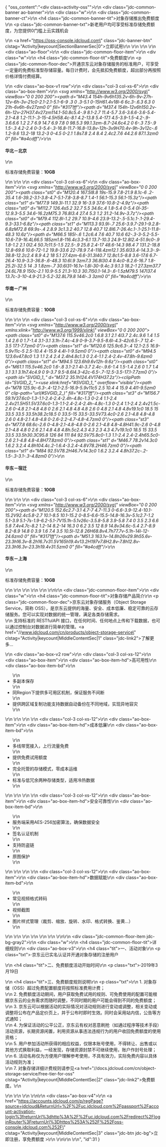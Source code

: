 {
	"oss_content":"<div class=activity-oss\"\">\r\n  <div class=\"jdc-common-banner ao-banner\">\r\n    <div class=\"w\">\r\n      <div class=\"jdc-common-banner-ct\">\r\n        <h4 class=\"jdc-common-banner-tit\">对象存储推出免费额度</h4>\r\n        <p class=\"jdc-common-banner-txt\">新老用户均可享受标准存储免费额度，为您提供0门槛上云实践机会</p>\r\n        <a href=\"https://oss-console.jdcloud.com\" class=\"jdc-banner-btn\" clstag=\"Activity|keycount|SectionBannerSec|0\">立即试用</a>\r\n      </div>\r\n    </div>\r\n  </div>\r\n  <div class=\"ao-floor\">\r\n    <div class=\"jdc-common-floor-item\">\r\n      <div class=\"w\">\r\n        <h4 class=\"jdc-common-floor-tit\">免费额度</h4>\r\n        <p class=\"jdc-common-floor-dec\">开通京东云对象存储服务的标准用户，可享受一定量的免费标准型存储容量。每日计费时，会先抵扣免费额度，超出部分再按照价格详情付费结算。</p>\r\n        <div class=\"ao-box-v1 row\">\r\n          <div class=\"col-3 col-xs-6\">\r\n            <div class=\"ao-box-item\">\r\n              <i><svg xmlns=\"http://www.w3.org/2000/svg\" viewBox=\"0 0 200 200\"><path d=\"M43.4 154h-9v6h135.2v-6h-9v-27h-12v-6h-3v-21c0-2.1-2.1-5.1-6-9 .3 0 .3-5.1 0-15H61.4v18l-6 6c.3-.6.3 6.3 0 21h-6v6h-6v27zm0 0\" fill=\"#3171ff\"/><path d=\"M37.4 154h-12v6h150.2v-6h-12v-27H37.4v27zm114.1-50.8c5.4-.9 8.1-2.7 11.4-5.7 3.6-3.6.6-3.6-5.4-2.1-4.8 1.2-11.1-.3-15-4.5H58.4c-8.1 4.2-13.8 5.4-17.1 4.5-3.9-1.5-4.2-.9-3.6.6.6 1.2 2.7 6.9 14.7 6.9 7.8 0 98.5.3 99.1.3zm-8.7-24.6c4.2 0 6-.3 7.5-.9 1.5-.3 4.2-2.4 0-3-5.4-.3-16.8-11.7-16.8-13.8v-12h-3v9H70.4v-9h-3v12c-.6 1.2-9.6 13.2-18 13.2-3 0-4.5 0-2.1 1.8s7.8 2.4 8.4 2.4c2.7.6 44.2.6 87.1.3zm0 0\" fill=\"#a4cdff\"/></svg></i>\r\n              <h4>华北－北京</h4>\r\n              <p>标准存储免费容量：<strong>10GB</strong></p>\r\n            </div>\r\n          </div>\r\n          <div class=\"col-3 col-xs-6\">\r\n            <div class=\"ao-box-item\">\r\n              <i><svg xmlns=\"http://www.w3.org/2000/svg\" viewBox=\"0 0 200 200\"><style>.st0{fill:#badcfe}.st1{fill:#3171ff}</style><path class=\"st0\" d=\"M120.4 167.5l8.8 19s-15.9 7.8-21.9 8.1c-6 .2-35.4 1.6-39.2-3.1-3.8-4.7-5.1-7.8-3.8-8.7 1.4-1 56.1-15.3 56.1-15.3z\"/><path class=\"st1\" d=\"M77.9 149.3l-11.1 32.9 16-3.9 37.6-10.8-2-4.9z\"/><path class=\"st0\" d=\"M112.7 126.4s5.2 32.7 5.5 34.6c.4 1.8-5.4 0-5.4 0l-35-12.9.3-5.5 34.6-16.2zM75.3 76.8l3.4 27.4 5.3 1.2 31.2-14.9v-3.7z\"/><path class=\"st0\" d=\"M79.4 112.8l-1.2 29.7 10.9-4.6 23.9-13.2-.5-5.1c.1-.1-29.4-9.3-33.1-6.8z\"/><path class=\"st1\" d=\"M113.3 93.9l-.7 25.6-3.9.7-29.1-9.2.8-6.8zM72.8 69.9s-.4 2.8.9 3c1.3.2 40.7 12.8 40.7 12.8l6.7-26.4c.1-.1-25.1-11.8-48.3 10.6z\"/><path d=\"M66.5 185l-.6 1.2c6.4 7.6 40.7 10.6 62-.3-3-5.2-5.5-10.6-7.9-16.4L66.5 185zm1.8-116.4c3.3-6.1 13.7-10.3 24.9-12.8l2.4-51.9c0-.9 1.8-1.2 2.1 0l2.4 50.7c11.5-1.5 22.5-.9 25.8 2.4-17 48.6-14.3 98.4 7 131.2-18.8 12.8-69.6 10.6-72-1.2 19.8-33.6 22-78.9 7.4-118.4zm12.1 35.6l33.4-14.3.3-.9-38.8-12.2c2.4 8.9 4.2 18 5.1 27.4zm-6.6-31.3l40.7 12.8c1.5-8.8 3.6-17.6 6.7-26.4-10.9-3.3-36.8-.6-48.3 10.6l.9 3zm7.3 36.8l30.4 9.4c0-8.2.6-16.7 1.8-25.2l-32.5 14 .3 1.8zm-.7 30.6l31-16.1v-1.8l-30-9.4c.3 9.1.3 18.2-1 27.3zm37.7 24.6L78.9 150c-2.1 10.9-5.5 21.3-10.3 30.7l50.1-14.3-.6-1.5zM79.5 147l37.4 13.7c-3-10-4.9-21.3-5.2-32.8L79.8 144l-.3 3zm0 0\" fill=\"#a4cdff\"/></svg></i>\r\n                <h4>华南－广州</h4>\r\n              <p>标准存储免费容量：<strong>10GB</strong></p>\r\n            </div>\r\n          </div>\r\n          <div class=\"col-3 col-xs-6\">\r\n            <div class=\"ao-box-item\">\r\n              <i><svg xmlns=\"http://www.w3.org/2000/svg\" xmlns:xlink=\"http://www.w3.org/1999/xlink\" viewBox=\"0 0 200 200\"><style>.st0{fill:#a4cdff}.st1{fill:#3171ff}.st3{clip-path:url(#SVGID_2_);fill:#a4cdff}</style><path class=\"st0\" d=\"M137.6 115.5v46.2c0 1.6.8 3.1 2.1 4l3.7 2.4c.9.6 1.4 1.5 1.4 2.6 0 1.7-1.4 3.1-3.1 3.1h-7.4c-4.9 0-9-3.7-9.5-8.6l-4.3-42c6.5-.7 12.4-3.5 17.1-7.7zm0 0\"/><path class=\"st1\" d=\"M120.6 125.9c6.3-.4 12.1-2.5 16.9-5.9v11c-5 2.5-10.4 4-15.9 4.4l-1-9.5zm0 0\"/><path class=\"st0\" d=\"M94.5 123.6v47.8c0 1.3 1.1 2.4 2.4 2.4h4.8c1.3 0 2.4-1.1 2.4-2.4v-47.8h-9.6zm0 0\"/><path class=\"st1\" d=\"M94.5 123.6h9.6v12h-9.6z\"/><path class=\"st0\" d=\"M61.1 115.5v46.2c0 1.6-.8 3.1-2.1 4l-3.7 2.4c-.9.6-1.4 1.5-1.4 2.6 0 1.7 1.4 3.1 3.1 3.1h7.4c4.9 0 9-3.7 9.5-8.6l4.3-42c-6.5-.7-12.5-3.5-17.1-7.7zm0 0\"/><defs><path id=\"SVGID_1_\" d=\"M37.2 35.1h124.4V174H37.2z\"/></defs><clipPath id=\"SVGID_2_\"><use xlink:href=\"#SVGID_1_\" overflow=\"visible\"/></clipPath><path d=\"M78 125.9c-6.3-.4-12.1-2.5-16.9-5.9v11c5 2.5 10.4 4 15.9 4.4l1-9.5zm0 0\" clip-path=\"url(#SVGID_2_)\" fill=\"#3171ff\"/><path class=\"st3\" d=\"M156.7 59.1V37.6c0-1.3-1.1-2.4-2.4-2.4h-4.8c-1.3 0-2.4 1.1-2.4 2.4v21.5H51.5V37.6c0-1.3-1.1-2.4-2.4-2.4h-4.8c-1.3 0-2.4 1.1-2.4 2.4v21.5c-2.6 0-4.8 2.1-4.8 4.8 0 2.6 2.1 4.8 4.8 4.8 2.6 0 4.8 2.1 4.8 4.8v19.1c0 18.5 15 33.5 33.5 33.5h38.2c18.5 0 33.5-15 33.5-33.5V73.4c0-2.6 2.1-4.8 4.8-4.8 2.6 0 4.8-2.1 4.8-4.8 0-2.6-2.2-4.7-4.8-4.7zm0 0\"/><path class=\"st3\" d=\"M77.8 68.6c-2.6 0-4.8-2.1-4.8-4.8 0-2.6 2.1-4.8 4.8-4.8H41.9c-2.6 0-4.8 2.1-4.8 4.8 0 2.6 2.1 4.8 4.8 4.8h.5c2.4.3 4.3 2.3 4.3 4.7v19.1c0 18.5 15 33.5 33.5 33.5h30.3C95.8 126 84 111 84 92.5V75.8c0-1.3 1.1-2.4 2.4-2.4h65.5c0-2.6 2.1-4.8 4.8-4.8H77.8zm0 0\"/><path class=\"st1\" d=\"M46.7 78.2v14.3c0 1.6.2 3.2.4 4.8h104.4c.2-1.6.4-3.2.4-4.8V78.2H46.7zm0 0\"/><path class=\"st1\" d=\"M84 92.5V78.2H46.7v14.3c0 1.6.2 3.2.4 4.8h37.2c-.2-1.5-.3-3.1-.3-4.8zm0 0\"/></svg></i>\r\n              <h4>华东－宿迁</h4>\r\n              <p>标准存储免费容量：<strong>10GB</strong></p>\r\n            </div>\r\n          </div>\r\n          <div class=\"col-3 col-xs-6\">\r\n            <div class=\"ao-box-item\">\r\n              <i><svg xmlns=\"http://www.w3.org/2000/svg\" viewBox=\"0 0 200 200\"><path d=\"M120.5 152.6c2.7-3.1 4.7-7 4.7-11.3 0-6.6-3.9-12.4-10.1-15.2V92.4c5.8-2.7 10.1-8.5 10.1-15.2 0-8.5-6.6-15.5-14.8-16.3v-5.1c2.7-1.2 5.1-3.9 5.1-7s-1.9-6.2-5.1-7V15.1h-5.1v26c-3.5.8-5.8 3.9-5.8 7.4 0 3.5 2.3 6.6 5.8 7.4v4.7c-8.2 1.2-14 8.2-14 16.3 0 6.2 3.5 12 8.9 14.8v34.6c-5.4 2.7-8.9 8.2-8.9 14.8 0 3.9 1.6 7.4 3.5 10.5l-12.8 26H68.8v4.7h77.7v-5.1h-14l-12-24.6zm0 0\" fill=\"#3171ff\"/><path d=\"M51.3 163.1v-14.8h26v29.9h55.6v-23.3h16.3v-8.2h16.7v31.5V165h19.4v13.2H197v7.8H2.8v-7.8h12.8v-23.3h16.3v-23.3h19.4v31.5zm0 0\" fill=\"#a4cdff\"/></svg></i>\r\n              <h4>华东－上海</h4>\r\n              <p>标准存储免费容量：<strong>10GB</strong></p>\r\n            </div>\r\n          </div>\r\n        </div>\r\n      </div>\r\n    </div>\r\n\r\n    <div class=\"jdc-common-floor-item\">\r\n      <div class=\"w\">\r\n        <h4 class=\"jdc-common-floor-tit\">对象存储产品简介</h4>\r\n        <p class=\"jdc-common-floor-dec\">京东云对象存储服务（Object Storage Service，简称 OSS），是京东云提供的海量、安全、成本低廉、稳定可靠的云存储服务。您可以实现对数据的统一管理，满足各类存储需求。<br>\r\n          支持标准的 RESTfulAPI 接口，在任何时间、任何地点上传和下载数据，也可以通过控制台对数据进行简单的管理。<a href=\"//www.jdcloud.com/cn/products/object-storage-service\" clstag=\"Activity|keycount|MiddleContentSec|1\" class=\"jdc-link2\">了解更多...</a></p>\r\n        <div class=\"ao-box-v2 row\">\r\n          <div class=\"col-3 col-xs-12\">\r\n            <div class=\"ao-box-item\">\r\n              <div class=\"ao-box-item-hd\">高可用性</div>\r\n              <div class=\"ao-box-item-bd\">\r\n                <ul>\r\n                  <li>多副本保存</li>\r\n                  <li>同Region下提供多可用区机制，保证服务不间断</li>\r\n                  <li>提供跨区域复制功能支持数据自动备份在不同地域，实现异地容灾</li>\r\n                </ul>\r\n              </div>\r\n            </div>\r\n          </div>\r\n          <div class=\"col-3 col-xs-12\">\r\n            <div class=\"ao-box-item\">\r\n              <div class=\"ao-box-item-hd\">成本低廉</div>\r\n              <div class=\"ao-box-item-bd\">\r\n                <ul>\r\n                  <li>多线带宽接入，上行流量免费</li>\r\n                  <li>提供免费试用额度</li>\r\n                  <li>完全托管的存储模式，零成本运维</li>\r\n                  <li>标准与低冗余两种存储类型，适用冷热数据</li>\r\n                </ul>\r\n              </div>\r\n            </div>\r\n          </div>\r\n          <div class=\"col-3 col-xs-12\">\r\n            <div class=\"ao-box-item\">\r\n              <div class=\"ao-box-item-hd\">安全可靠性</div>\r\n              <div class=\"ao-box-item-bd\">\r\n                <ul>\r\n                  <li>服务端采用AES-256加密算法，确保数据安全</li>\r\n                  <li>签名认证机制</li>\r\n                  <li>支持防盗链</li>\r\n                  <li>原图保护</li>\r\n                </ul>\r\n              </div>\r\n            </div>\r\n          </div>\r\n          <div class=\"col-3 col-xs-12\">\r\n            <div class=\"ao-box-item\">\r\n              <div class=\"ao-box-item-hd\">数据赋能</div>\r\n              <div class=\"ao-box-item-bd\">\r\n                <ul>\r\n                  <li>常见视频格式转码</li>\r\n                  <li>视频截图</li>\r\n                  <li>图片样式管理（裁剪、缩放、旋转、水印、格式转换、鉴黄...）</li>\r\n                </ul>\r\n              </div>\r\n            </div>\r\n          </div>\r\n        </div>\r\n      </div>\r\n    </div>\r\n\r\n    <div class=\"jdc-common-floor-item jdc-bg-gray2\">\r\n      <div class=\"w\">\r\n        <h4 class=\"jdc-common-floor-tit\">详细规则</h4>\r\n        <div class=\"ao-box-v3\">\r\n          <h4 class=\"tit\">一、活动对象</h4>\r\n          <p class=\"txt\">·京东云已实名认证并开通对象存储的注册用户</p>\r\n          <h4 class=\"tit\">二、免费额度活动开始时间</h4>\r\n          <p class=\"txt\">·2019年3月19日</p>\r\n          <h4 class=\"tit\">三、免费额度规则说明</h4>\r\n          <p class=\"txt\">\r\n            1. 对象存储（OSS）超过免费配置额度将按照标准费用计费；<br>\r\n            2. 免费额度活动期间，用户获取免费试用的规则、可免费使用的配置可能根据京东云的业务需求而随时调整，不同时期的用户可能会得到不同的免费额度；<br>\r\n            3. 京东云可以根据活动的实际情况对活动规则进行变动或调整，相关变动或调整将公布在产品定价页上，并于公布时即时生效。同时会采用站内信，公告等方式通知；<br>\r\n            4. 为保证活动的公平公正，京东云有权对恶意刷抢（如通过程序等技术手段）活动资源，长期资源闲置，利用资源从事违法违规行为的用户收回免费额度的使用资格；<br>\r\n            5. 用户参加活动所获得的相应权益，仅限本账号使用，不得转让、出售或以其他方式换取利益，一经发现，存储资源封禁不可继续使用，账户作封号处理；<br>\r\n            6. 活动名称仅为方便用户理解参考使用，不具有效力，实际免费内容以具体活动规则为准；<br>\r\n            7. 对象存储详细计费规则请参见<a href=\"//docs.jdcloud.com/cn/object-storage-service/free-tier-for-oss\" clstag=\"Activity|keycount|MiddleContentSec|2\" class=\"jdc-link2\">免费额度</a>。\r\n          </p>\r\n        </div>\r\n      </div>\r\n    </div>\r\n\r\n    <div class=\"ao-box-v4\">\r\n      <a href=\"https://accounts.jdcloud.com/p/regPage?source=jdcloud&ReturnUrl=%2F%2Fuc.jdcloud.com%2Fpassport%2Faccount-activation-login%3freturnUrl%3dhttp%3A%2F%2Fuc.jdcloud.com%2Fredirect%2FloginRouter%3FreturnUrl%3Dhttps%253A%252F%252Foss-console.jdcloud.com%252F\" clstag=\"Activity|keycount|MiddleContentSec|3\" class=\"jdc-btn jdc-bg\">立即注册，享免费额度 ></a>\r\n    </div>\r\n\r\n  </div>\r\n</div>",
	"id":31
}